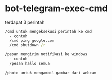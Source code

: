 # bot-telegram-exec-cmd

terdapat 3 perintah 
```bat
/cmd untuk mengeksekusi perintah ke cmd
  - contoh 
  /cmd ping google.com
  /cmd shutdown /r 
  
/pesan mengirim notifikasi ke windows 
  - contoh 
  /pesan hallo semua
  
/photo untuk mengambil gambar dari webcam 
```
